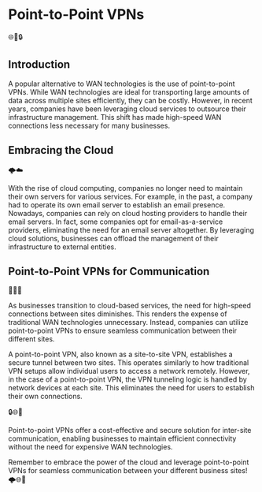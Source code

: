 # Point-to-Point VPNs

🌐💼🔒

## Introduction

A popular alternative to WAN technologies is the use of point-to-point VPNs. While WAN technologies are ideal for transporting large amounts of data across multiple sites efficiently, they can be costly. However, in recent years, companies have been leveraging cloud services to outsource their infrastructure management. This shift has made high-speed WAN connections less necessary for many businesses.

## Embracing the Cloud

🌩️☁️

With the rise of cloud computing, companies no longer need to maintain their own servers for various services. For example, in the past, a company had to operate its own email server to establish an email presence. Nowadays, companies can rely on cloud hosting providers to handle their email servers. In fact, some companies opt for email-as-a-service providers, eliminating the need for an email server altogether. By leveraging cloud solutions, businesses can offload the management of their infrastructure to external entities.

## Point-to-Point VPNs for Communication

🔐🌐📡

As businesses transition to cloud-based services, the need for high-speed connections between sites diminishes. This renders the expense of traditional WAN technologies unnecessary. Instead, companies can utilize point-to-point VPNs to ensure seamless communication between their different sites.

A point-to-point VPN, also known as a site-to-site VPN, establishes a secure tunnel between two sites. This operates similarly to how traditional VPN setups allow individual users to access a network remotely. However, in the case of a point-to-point VPN, the VPN tunneling logic is handled by network devices at each site. This eliminates the need for users to establish their own connections.

🔒🌐💼

Point-to-point VPNs offer a cost-effective and secure solution for inter-site communication, enabling businesses to maintain efficient connectivity without the need for expensive WAN technologies.

Remember to embrace the power of the cloud and leverage point-to-point VPNs for seamless communication between your different business sites! 🌩️🌐🔐